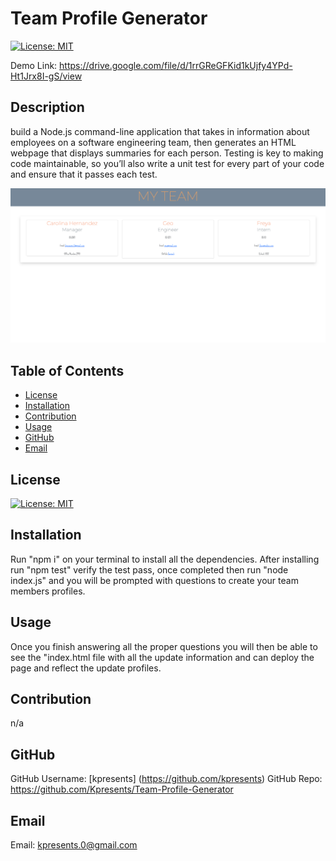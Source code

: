 # Team Profile Generator  
  [![License: MIT](https://img.shields.io/badge/License-MIT-yellow.svg)](https://opensource.org/licenses/MIT)
 
  Demo Link: https://drive.google.com/file/d/1rrGReGFKid1kUjfy4YPd-Ht1Jrx8I-gS/view


  ## Description
  build a Node.js command-line application that takes in information about employees on a software engineering team, then generates an HTML webpage that displays summaries for each person. Testing is key to making code maintainable, so you’ll also write a unit test for every part of your code and ensure that it passes each test.
 
  ![TeamProfileGenerator](./Assets/Teamprofile.png)
  ## Table of Contents
  
  - [License](#license)
  - [Installation](#installation)
  - [Contribution](#contribution)
  - [Usage](#usage)
  - [GitHub](#gitHub)
  - [Email](#email)
  
  ## License
  [![License: MIT](https://img.shields.io/badge/License-MIT-yellow.svg)](https://opensource.org/licenses/MIT)

  ## Installation
  Run "npm i" on your terminal to install all the dependencies. After installing run "npm test" verify the test pass, once completed then run "node index.js" and you will be prompted with questions to create your team members profiles. 
  
  ## Usage
  
  Once you finish answering all the proper questions you will then be able to see the "index.html file with all the update information and can deploy the page and reflect the update profiles. 
      
  
  ## Contribution
  n/a
  
  
  
  ## GitHub 
 GitHub Username: [kpresents] (https://github.com/kpresents)
 GitHub Repo: https://github.com/Kpresents/Team-Profile-Generator
  
  ## Email
 Email: kpresents.0@gmail.com

  
  
